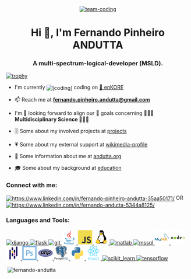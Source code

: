 <p align="center">
<a href="https://www.andutta.org/" target="blank"><img align="center" src="https://upload.wikimedia.org/wikipedia/commons/c/c9/WikiTeam_1%2B3_GIF_logo.gif" alt="team-coding" height="150" width="150" /></a>
</p>

<h1 align="center">Hi 👋, I'm Fernando Pinheiro ANDUTTA</h1>
<h3 align="center">A multi-spectrum-logical-developer (MSLD).</h3>

[![trophy](https://github-profile-trophy.vercel.app/?username=ryo-ma)](https://github.com/fernando-andutta)

- I'm currently <img align="center" src="https://upload.wikimedia.org/wikipedia/commons/7/7e/Digital_rain_animation_big_letters_clear.gif" alt="[coding]" height="30" width="30" /> coding on [🦖 enKORE](https://github.com/InvasionBiologyHypotheses/enKORE-corpus-processor)

- 📫 Reach me at **fernando.pinheiro.andutta@gmail.com**

- I'm 🧐 looking forward to align our 🤝 goals concerning **🔬🧬🤖 Multidisciplinary Science 🧪🔭🧲**

- 🗄️ Some about my involved projects at [projects](https://andutta.org/#hook2)

- 💗 Some about my external support at [wikimedia-profile](https://meta.wikimedia.org/wiki/User:Fpa1981)

- 🏡 Some information about me at [andutta.org](https://andutta.org)

- 🎓 Some about my background at [education](https://andutta.org/#hook5)

<h3 align="left">Connect with me:</h3>
<p align="left">
<a href="https://www.linkedin.com/in/fernando-pinheiro-andutta-35aa50171/" target="blank"><img align="center" src="https://upload.wikimedia.org/wikipedia/commons/thumb/e/e9/Linkedin_icon.svg/240px-Linkedin_icon.svg.png" alt="https://www.linkedin.com/in/fernando-pinheiro-andutta-35aa50171/" height="40" width="40" /></a> OR
<a href="https://www.linkedin.com/in/fernando-andutta-5344a8125/" target="blank"><img align="center" src="https://upload.wikimedia.org/wikipedia/commons/thumb/0/04/Ionicons_logo-linkedin.svg/240px-Ionicons_logo-linkedin.svg.png" alt="https://www.linkedin.com/in/fernando-andutta-5344a8125/" height="40" width="40" /></a>
</p>


<h3 align="left">Languages and Tools:</h3>
<p align="left"> <a href="https://www.djangoproject.com/" target="_blank" rel="noreferrer"> <img src="https://cdn.worldvectorlogo.com/logos/django.svg" alt="django" width="40" height="40"/> </a> <a href="https://flask.palletsprojects.com/" target="_blank" rel="noreferrer"> <img src="https://www.vectorlogo.zone/logos/pocoo_flask/pocoo_flask-icon.svg" alt="flask" width="40" height="40"/> </a> <a href="https://git-scm.com/" target="_blank" rel="noreferrer"> <img src="https://www.vectorlogo.zone/logos/git-scm/git-scm-icon.svg" alt="git" width="40" height="40"/> </a> <a href="https://www.java.com" target="_blank" rel="noreferrer"> <img src="https://raw.githubusercontent.com/devicons/devicon/master/icons/java/java-original.svg" alt="java" width="40" height="40"/> </a> <a href="https://developer.mozilla.org/en-US/docs/Web/JavaScript" target="_blank" rel="noreferrer"> <img src="https://raw.githubusercontent.com/devicons/devicon/master/icons/javascript/javascript-original.svg" alt="javascript" width="40" height="40"/> </a> <a href="https://www.linux.org/" target="_blank" rel="noreferrer"> <img src="https://raw.githubusercontent.com/devicons/devicon/master/icons/linux/linux-original.svg" alt="linux" width="40" height="40"/> </a> <a href="https://www.mathworks.com/" target="_blank" rel="noreferrer"> <img src="https://upload.wikimedia.org/wikipedia/commons/2/21/Matlab_Logo.png" alt="matlab" width="40" height="40"/> </a> <a href="https://www.microsoft.com/en-us/sql-server" target="_blank" rel="noreferrer"> <img src="https://www.svgrepo.com/show/303229/microsoft-sql-server-logo.svg" alt="mssql" width="40" height="40"/> </a> <a href="https://www.mysql.com/" target="_blank" rel="noreferrer"> <img src="https://raw.githubusercontent.com/devicons/devicon/master/icons/mysql/mysql-original-wordmark.svg" alt="mysql" width="40" height="40"/> </a> <a href="https://nodejs.org" target="_blank" rel="noreferrer"> <img src="https://raw.githubusercontent.com/devicons/devicon/master/icons/nodejs/nodejs-original-wordmark.svg" alt="nodejs" width="40" height="40"/> </a> <a href="https://pandas.pydata.org/" target="_blank" rel="noreferrer"> <img src="https://raw.githubusercontent.com/devicons/devicon/2ae2a900d2f041da66e950e4d48052658d850630/icons/pandas/pandas-original.svg" alt="pandas" width="40" height="40"/> </a> <a href="https://www.photoshop.com/en" target="_blank" rel="noreferrer"> <img src="https://raw.githubusercontent.com/devicons/devicon/master/icons/photoshop/photoshop-line.svg" alt="photoshop" width="40" height="40"/> </a> <a href="https://www.php.net" target="_blank" rel="noreferrer"> <img src="https://raw.githubusercontent.com/devicons/devicon/master/icons/php/php-original.svg" alt="php" width="40" height="40"/> </a> <a href="https://www.postgresql.org" target="_blank" rel="noreferrer"> <img src="https://raw.githubusercontent.com/devicons/devicon/master/icons/postgresql/postgresql-original-wordmark.svg" alt="postgresql" width="40" height="40"/> </a> <a href="https://www.python.org" target="_blank" rel="noreferrer"> <img src="https://raw.githubusercontent.com/devicons/devicon/master/icons/python/python-original.svg" alt="python" width="40" height="40"/> </a> <a href="https://reactjs.org/" target="_blank" rel="noreferrer"> <img src="https://raw.githubusercontent.com/devicons/devicon/master/icons/react/react-original-wordmark.svg" alt="react" width="40" height="40"/> </a> <a href="https://scikit-learn.org/" target="_blank" rel="noreferrer"> <img src="https://upload.wikimedia.org/wikipedia/commons/0/05/Scikit_learn_logo_small.svg" alt="scikit_learn" width="40" height="40"/> </a> <a href="https://www.tensorflow.org" target="_blank" rel="noreferrer"> <img src="https://www.vectorlogo.zone/logos/tensorflow/tensorflow-icon.svg" alt="tensorflow" width="40" height="40"/> </a> </p>

<p>&nbsp;<img align="center" src="https://github-readme-stats.vercel.app/api?username=fernando-andutta&show_icons=true&locale=en" alt="fernando-andutta" /></p>
